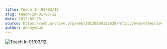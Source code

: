 ```yaml
---
title: Teach In 01/03/12
slug: teach-in-01-03-12
date: 2012-02-28
source: https://web.archive.org/web/20130208122628/http://wearetheuniversity.org.nz/2012/02/28/teach-in/
author: Anonymous
---
```


![Teach In 01/03/12](https://web.archive.org/web/20130208122628im_/http://wearetheuniversity.org.nz/wp-content/uploads/2012/02/Teach-In-POSTER--791x1024.jpg)